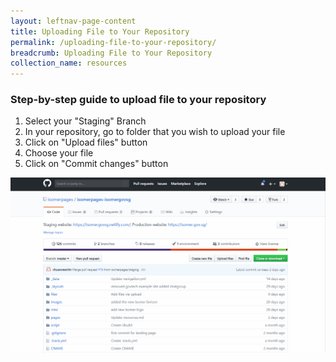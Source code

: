 ```yaml
---
layout: leftnav-page-content
title: Uploading File to Your Repository
permalink: /uploading-file-to-your-repository/
breadcrumb: Uploading File to Your Repository
collection_name: resources
---
```


### **Step-by-step guide to upload file to your repository**
1. Select your "Staging" Branch
2. In your repository, go to folder that you wish to upload your file
3. Click on "Upload files" button
4. Choose your file
5. Click on "Commit changes" button

![How to Upload File to your Website Repository](/images/resources/how-to-upload-file-to-your-repository.gif)
